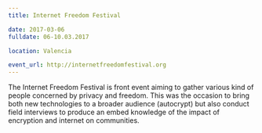 ```yaml
---
title: Internet Freedom Festival

date: 2017-03-06
fulldate: 06-10.03.2017

location: Valencia

event_url: http://internetfreedomfestival.org
---
```


The Internet Freedom Festival is front event aiming to gather various kind of people concerned by privacy and freedom. This was the occasion to bring both new technologies to a broader audience (autocrypt) but also conduct field interviews to produce an embed knowledge of the impact of encryption and internet on communities.
